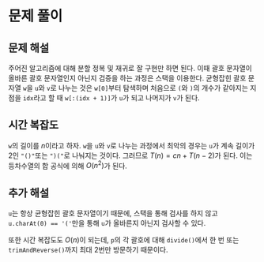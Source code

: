 # 문제 풀이

## 문제 해설

주어진 알고리즘에 대해 분할 정복 및 재귀로 잘 구현만 하면 된다. 이때 괄호 문자열이 올바른 괄호 문자열인지 아닌지 검증을 하는 과정은 스택을 이용한다. 균형잡힌 괄호 문자열 `w`을 `u`와 `v`로 나누는 것은 `w[0]`부터 탐색하며 처음으로 `(`와 `)`의 개수가 같아지는 지점을 `idx`라고 할 때 `w[:(idx + 1)]`가 `u`가 되고 나머지가 `v`가 된다.

## 시간 복잡도

`w`의 길이를 $n$이라고 하자. `w`을 `u`와 `v`로 나누는 과정에서 최악의 경우는 `u`가 계속 길이가 2인 `"()"`또는 `")("`로 나눠지는 것이다. 그러므로 $T(n) = cn + T(n-2)$가 된다. 이는 등차수열의 합 공식에 의해 $O(n^2)$가 된다.


## 추가 해설

`u`는 항상 균형잡힌 괄호 문자열이기 때문에, 스택을 통해 검사를 하지 않고 `u.charAt(0) == '('`만을 통해 `u`가 올바른지 아닌지 검사할 수 있다.

또한 시간 복잡도도 $O(n)$이 되는데, `p`의 각 괄호에 대해 `divide()`에서 한 번 또는 `trimAndReverse()`까지 최대 2번만 방문하기 때문이다.